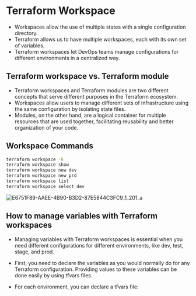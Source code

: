 # Terraform Workspace

- Workspaces allow the use of multiple states with a single configuration directory.
- Terraform allows us to have multiple workspaces, each with its own set of variables.
- Terraform workspaces let DevOps teams manage configurations for different environments in a centralized way.

## Terraform workspace vs. Terraform module
- Terraform workspaces and Terraform modules are two different concepts that serve different purposes in the Terraform ecosystem. 
- Workspaces allow users to manage different sets of infrastructure using the same configuration by isolating state files. 
- Modules, on the other hand, are a logical container for multiple resources that are used together, facilitating reusability and better organization of your code.

## Workspace Commands
```sh
terraform workspace -h
terraform workspace show
terraform workspace new dev
terraform workspace new prd
terraform workspace list
terraform workspace select dev
```
![E6751F89-AAEE-4B90-B3D2-87E5844C3FC9_1_201_a](https://github.com/begh-azka/terraform_aws/assets/97597065/e50ef860-6ec4-43a5-a581-8d63b08b1abb)

## How to manage variables with Terraform workspaces
- Managing variables with Terraform workspaces is essential when you need different configurations for different environments, like dev, test, stage, and prod. 

- First, you need to declare the variables as you would normally do for any Terraform configuration. Providing values to these variables can be done easily by using tfvars files.

- For each environment, you can declare a tfvars file:
